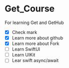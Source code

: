 # Get_Course
For learning Get and GetHub
- [x] Check mark
- [x] Learn more about github
- [x] Learn more about Fork
- [ ] Learn SwiftUI
- [ ] Learn UIKit
- [ ] Lear swift async/await
